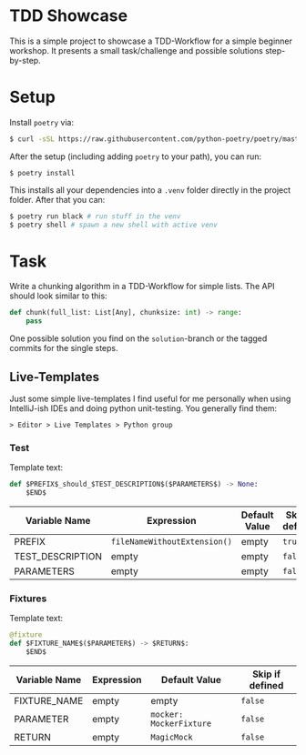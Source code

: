 # TDD Showcase
This is a simple project to showcase a TDD-Workflow for a simple beginner
workshop. It presents a small task/challenge and possible solutions
step-by-step.

# Setup

Install `poetry` via:

```sh
$ curl -sSL https://raw.githubusercontent.com/python-poetry/poetry/master/get-poetry.py | python -
```

After the setup (including adding `poetry` to your path), you can run:

```
$ poetry install
```

This installs all your dependencies into a `.venv` folder directly in the
project folder. After that you can:

```sh
$ poetry run black # run stuff in the venv
$ poetry shell # spawn a new shell with active venv
```

# Task

Write a chunking algorithm in a TDD-Workflow for simple lists. The API should
look similar to this:

```python
def chunk(full_list: List[Any], chunksize: int) -> range:
    pass
```

One possible solution you find on the `solution`-branch or the tagged commits
for the single steps.

## Live-Templates

Just some simple live-templates I find useful for me personally when using
IntelliJ-ish IDEs and doing python unit-testing. You generally find them:

```
> Editor > Live Templates > Python group
```

### Test

Template text:
```python
def $PREFIX$_should_$TEST_DESCRIPTION$($PARAMETERS$) -> None:
    $END$
```

| Variable Name    | Expression                   | Default Value   | Skip if defined |
|----------------- | ---------------------------- | --------------- | --------------- |
| PREFIX           | `fileNameWithoutExtension()` | empty           | `true`          |
| TEST_DESCRIPTION | empty                        | empty           | `false`         |
| PARAMETERS       | empty                        | empty           | `false`         |

### Fixtures

Template text:
```python
@fixture
def $FIXTURE_NAME$($PARAMETER$) -> $RETURN$:
    $END$
```

| Variable Name | Expression | Default Value           | Skip if defined |
|-------------- | ---------- | ----------------------- | --------------- |
| FIXTURE_NAME  | empty      | empty                   | `false`         |
| PARAMETER     | empty      | `mocker: MockerFixture` | `false`         |
| RETURN        | empty      | `MagicMock`             | `false`         |
